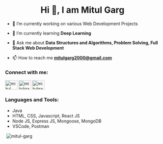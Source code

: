 <h1 align="center">Hi 👋, I am Mitul Garg</h1>

- 🔭 I’m currently working on various Web Development Projects

- 🌱 I’m currently learning **Deep Learning**

- 💬 Ask me about **Data Structures and Algorithms, Problem Solving, Full Stack Web Development**

- 📫 How to reach me **mitulgarg2000@gmail.com**

<h3 align="left">Connect with me:</h3>
<p align="left">
<a href="https://linkedin.com/in/mitulgarg" target="blank"><img align="center" src="https://raw.githubusercontent.com/rahuldkjain/github-profile-readme-generator/master/src/images/icons/Social/linked-in-alt.svg" alt="mitul garg" height="30" width="40" /></a>
<a href="https://www.codechef.com/users/mitulgarg" target="blank"><img align="center" src="https://cdn.jsdelivr.net/npm/simple-icons@3.1.0/icons/codechef.svg" alt="mitulgarg" height="30" width="40" /></a>
<a href="https://www.leetcode.com/mitulgarg" target="blank"><img align="center" src="https://raw.githubusercontent.com/rahuldkjain/github-profile-readme-generator/master/src/images/icons/Social/leet-code.svg" alt="mitulgarg" height="30" width="40" /></a>
</p>

<h3 align="left">Languages and Tools:</h3>
<p align="left"> 
  <ul>
    <li>Java</li>
    <li>HTML, CSS, Javascript, React JS</li>
    <li>Node JS, Express JS, Mongoose, MongoDB</li>
    <li>VSCode, Postman</li>
  </ul>
</p>

<p>&nbsp;<img align="center" src="https://github-readme-stats.vercel.app/api?username=mitul-garg&show_icons=true&locale=en&theme=dark" alt="mitul-garg" /></p>
